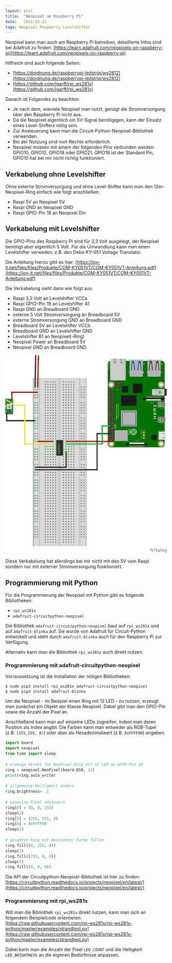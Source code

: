 ```yaml
---
layout: post
title:  "Neopixel am Raspberry Pi"
date:   2022-02-21 
tags: Neopixel Raspberry Levelshifter
---
```


Neopixel kann man auch am Raspberry Pi betreiben, detaillierte Infos sind bei Adafruit zu finden: [https://learn.adafruit.com/neopixels-on-raspberry-pi](https://learn.adafruit.com/neopixels-on-raspberry-pi)

Hilfreich sind auch folgende Seiten:
* [https://dordnung.de/raspberrypi-ledstrip/ws2812](https://dordnung.de/raspberrypi-ledstrip/ws2812)
* [https://github.com/jgarff/rpi_ws281x](https://github.com/jgarff/rpi_ws281x)


Danach ist Folgendes zu beachten:
* Je nach dem, wieviele Neopixel man nutzt, genügt die Stromversorgung über den Raspberry Pi nicht aus.
* Da die Neopixel eigentlich ein 5V-Signal benötigigen, kann der Einsatz eines Level-Shifters nötig sein.
* Zur Ansteuerung kann man die Circuit-Python-Neopixel-Bibliothek verwenden.
* Bei der Nutzung sind root-Rechte erforderlich.
* Neopixel müssen mit einem der folgenden Pins verbunden werden: GPIO10, GPIO12, GPIO18 oder GPIO21. GPIO18 ist der Standard Pin, GPIO10 hat bei mir nicht richtig funktioniert.

## Verkabelung ohne Levelshifter

Ohne externe Stromversorgung und ohne Level-Shifter kann man den 12er-Neopixel-Ring einfach wie folgt anschließen:

* Raspi 5V an Neopixel 5V
* Raspi GND an Neopixel GND
* Raspi GPIO-Pin 18 an Neopixel Din


## Verkabelung mit Levelshifter

Die GPIO-Pins des Raspberry Pi sind für 3,3 Volt ausgelegt, der Neopixel benötigt aber eigentlich 5 Volt. Für die Umwandlung kann man einen Levelshifter verweden, z.B. den Debo KY-051 Voltage Translator.

Die Anleitung hierzu gibt es hier:
[https://joy-it.net/files/files/Produkte/COM-KY051VT/COM-KY051VT-Anleitung.pdf](https://joy-it.net/files/files/Produkte/COM-KY051VT/COM-KY051VT-Anleitung.pdf)

Die Verkabelung sieht dann wie folgt aus:
* Raspi 3,3 Volt an Levelshifter VCCa
* Raspi GPIO-Pin 19 an Levelshifter A1
* Raspi GND an Breadboard GND
* externe 5 Volt Stromversorgung an Breadboard 5V
* externe Stromversorgung GND an Breadboard GND
* Breadboard 5V an Levelshifter VCCb
* Breadboard GND an Levelshifter GND
* Levelshifter B1 an Neopixel(-Ring)
* Neopixel Power an Breadboard 5V
* Neopixel GND an Breadboard GND

![Schaltplan mit Levelshifter](/images/fritzing_raspi_levelshifter_neopixel.png)

Diese Verkabelung hat allerdings bei mir nicht mit den 5V vom Raspi sondern nur mit externer Stromversorgung funktioniert.

## Programmierung mit Python

Für die Programmierung der Neopixel mit Python gibt es folgende Bibliotheken:
* `rpi_ws281x`
* `adafruit-circuitpython-neopixel`

Die Bibliothek `adafruit-circuitpython-neopixel` baut auf `rpi_ws281x` und auf `adafruit-blinka` auf. Sie wurde von Adafruit für Circuit-Python entwickelt und steht durch `adafruit-blinka` auch für den Raspberry Pi zur Verfügung.

Alternativ kann man die Bibliothek `rpi_ws281x` auch direkt nutzen.


### Programmierung mit adafruit-circuitpython-neopixel

Vorraussetzung ist die Installation der nötigen Bibliotheken:

```
$ sudo pip3 install rpi_ws281x adafruit-circuitpython-neopixel
$ sudo pip3 install adafruit-blinka
```

Um die Neopixel - im Beispiel einen Ring mit 12 LED - zu nutzen, erzeugt man zunächst ein Objekt der Klasse Neopixel. Dabei gibt man den GPIO-Pin sowie die Anzahl der Pixel an. 

Anschließend kann man auf einzelne LEDs zugreifen, indem man deren Position als Index angibt. Die Farben kann man entweder als RGB-Tupel (z.B. `(255,255, 0)`) oder aber als Hexadezimalwert (z.B. `0xFFFF00`) angeben.


```python
import board
import neopixel
from time import sleep

# erzeuge Objekt für NeoPixel-Ring mit 12 LED an GPIO-Pin 18
ring = neopixel.NeoPixel(board.D18, 12)
print(ring.auto_write)

# allgemeine Helligkeit ändern
ring.brightness= .1

# einzelne Pixel ansteuern
ring[0] = (0, 0, 255)
sleep(2)
ring[5] = (255, 255, 0)
ring[6] = 0xFFFF00
sleep(2)

# gesamten Ring mit bestimmter Farbe füllen
ring.fill((0, 255, 0))
sleep(2)
ring.fill((255, 0, 0))
sleep(2)
ring.fill((0, 0, 0))
```

Die API der Circuitpython-Neopixel-Bibliothek ist hier zu finden: [https://circuitpython.readthedocs.io/projects/neopixel/en/latest/](https://circuitpython.readthedocs.io/projects/neopixel/en/latest/)

### Programmierung mit rpi_ws281x

Will man die Bibliothek `rpi_ws281x` direkt nutzen, kann man sich an folgendem Beispielcode orientieren: [https://raw.githubusercontent.com/rpi-ws281x/rpi-ws281x-python/master/examples/strandtest.py](https://raw.githubusercontent.com/rpi-ws281x/rpi-ws281x-python/master/examples/strandtest.py)

Dabei kann man die Anzahl der Pixel `LED_COUNT` und die Helligkeit `LED_BRIGHTNESS` an die eigenen Bedürfnisse anpassen.
